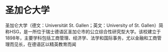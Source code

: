 # 圣加仑大学

圣加仑大学（德文：Universität St. Gallen；英文：University of St. Gallen）简称HSG，是一所位于瑞士德语区圣加仑市的公立综合性研究型大学。该校建立于1898年，主要学科包括工商管理、经济学、法学和国际事务，尤以金融和工商管理而见长，在德语区以精英教育而闻